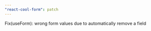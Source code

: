 ```yaml
---
"react-cool-form": patch
---
```


Fix(useForm): wrong form values due to automatically remove a field
